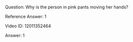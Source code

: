 Question: Why is the person in pink pants moving her hands?

Reference Answer: 1

Video ID: 12011352464

Answer: 1

